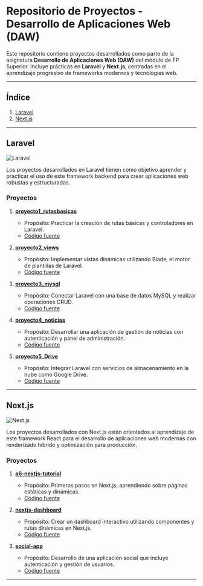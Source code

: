 # Repositorio de Proyectos - Desarrollo de Aplicaciones Web (DAW)

Este repositorio contiene proyectos desarrollados como parte de la asignatura **Desarrollo de Aplicaciones Web (DAW)** del módulo de FP Superior. Incluye prácticas en **Laravel** y **Next.js**, centradas en el aprendizaje progresivo de frameworks modernos y tecnologías web.

---

## Índice

1. [Laravel](#laravel)
2. [Next.js](#nextjs)

---

## Laravel

![Laravel](https://laravel.com/img/logotype.min.svg)

Los proyectos desarrollados en Laravel tienen como objetivo aprender y practicar el uso de este framework backend para crear aplicaciones web robustas y estructuradas. 

### Proyectos

1. **[proyecto1_rutasbasicas](./Laravel/proyecto1_rutasbasicas)**
   - Propósito: Practicar la creación de rutas básicas y controladores en Laravel.
   - [Código fuente](./Laravel/proyecto1_rutasbasicas)

2. **[proyecto2_views](./Laravel/proyecto2_views)**
   - Propósito: Implementar vistas dinámicas utilizando Blade, el motor de plantillas de Laravel.
   - [Código fuente](./Laravel/proyecto2_views)

3. **[proyecto3_mysql](./Laravel/proyecto3_mysql)**
   - Propósito: Conectar Laravel con una base de datos MySQL y realizar operaciones CRUD.
   - [Código fuente](./Laravel/proyecto3_mysql)

4. **[proyecto4_noticias](./Laravel/proyecto4_noticias)**
   - Propósito: Desarrollar una aplicación de gestión de noticias con autenticación y panel de administración.
   - [Código fuente](./Laravel/proyecto4_noticias)

5. **[proyecto5_Drive](./Laravel/proyecto5_Drive)**
   - Propósito: Integrar Laravel con servicios de almacenamiento en la nube como Google Drive.
   - [Código fuente](./Laravel/proyecto5_Drive)

---

## Next.js

![Next.js](https://nextjs.org/static/favicon/favicon.ico)

Los proyectos desarrollados con Next.js están orientados al aprendizaje de este framework React para el desarrollo de aplicaciones web modernas con renderizado híbrido y optimización para producción.

### Proyectos

1. **[a6-nextjs-tutorial](./Next/a6-nextjs-tutorial)**
   - Propósito: Primeros pasos en Next.js, aprendiendo sobre páginas estáticas y dinámicas.
   - [Código fuente](./Next/a6-nextjs-tutorial)

2. **[nextjs-dashboard](./Next/nextjs-dashboard)**
   - Propósito: Crear un dashboard interactivo utilizando componentes y rutas dinámicas en Next.js.
   - [Código fuente](./Next/nextjs-dashboard)

3. **[social-app](./Next/social-app)**
   - Propósito: Desarrollo de una aplicación social que incluye autenticación y gestión de usuarios.
   - [Código fuente](./Next/social-app/social-app/)

---